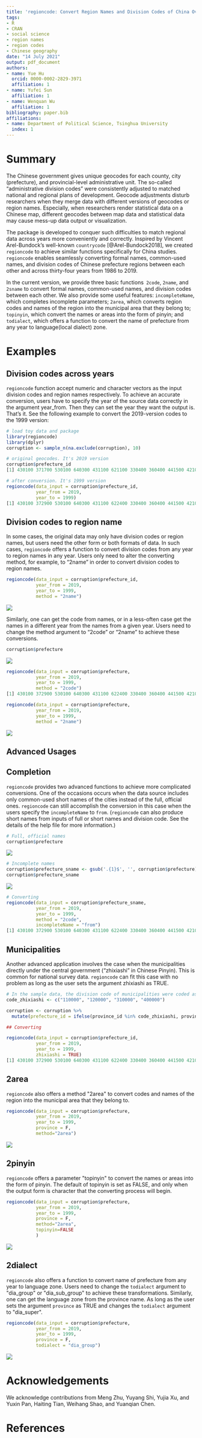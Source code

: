 ```yaml
---
title: 'regioncode: Convert Region Names and Division Codes of China Over Years'
tags:
- R
- CRAN
- social science
- region names
- region codes
- Chinese geography
date: "14 July 2021"
output: pdf_document
authors:
- name: Yue Hu
  orcid: 0000-0002-2829-3971
  affiliation: 1
- name: Yufei Sun
  affiliation: 1
- name: Wenquan Wu
  affiliation: 1
bibliography: paper.bib
affiliations:
- name: Department of Political Science, Tsinghua University
  index: 1
---
```


# Summary

The Chinese government gives unique geocodes for each county, city (prefecture), and provincial-level administrative unit. The so-called “administrative division codes” were consistently adjusted to matched national and regional plans of development. Geocode adjustments disturb researchers when they merge data with different versions of geocodes or region names. Especially, when researchers render statistical data on a Chinese map, different geocodes between map data and statistical data may cause mess-up data output or visualization.

The package is developed to conquer such difficulties to match regional data across years more conveniently and correctly. Inspired by Vincent Arel-Bundock’s well-known `countrycode` [@Arel-Bundock2018], we created `regioncode` to achieve similar functions specifically for China studies. `regioncode` enables seamlessly converting formal names, common-used names, and division codes of Chinese prefecture regions between each other and across thirty-four years from 1986 to 2019.

In the current version, we provide three basic functions` 2code`, `2name`, and `2sname` to convert formal names, common-used names, and division codes between each other. We also provide some useful features: `incompleteName`, which completes incomplete parameters; `2area`, which converts region codes and names of the region into the municipal area that they belong to; `topinyin`, which convert the names or areas into the form of pinyin; and `todialect`, which offers a function to convert the name of prefecture from any year to language(local dialect) zone.

# Examples

## Division codes across years

`regioncode` function accept numeric and character vectors as the input division codes and region names respectively. To achieve an accurate conversion, users have to specify the year of the source data correctly in the argument year_from. Then they can set the year they want the output is. That’s it. See the following example to convert the 2019-version codes to the 1999 version:

```R
# load toy data and package
library(regioncode)
library(dplyr)
corruption <- sample_n(na.exclude(corruption), 10)

# original geocodes. It's 2019 version
corruption$prefecture_id
[1] 430100 371700 530100 640300 431100 621100 330400 360400 441500 421000

# after conversion. It's 1999 version
regioncode(data_input = corruption$prefecture_id, 
           year_from = 2019,
           year_to = 1999)
[1] 430100 372900 530100 640300 431100 622400 330400 360400 441500 421000
```

## Division codes to region name

In some cases, the original data may only have division codes or region names, but users need the other form or both formats of data. In such cases, `regioncode` offers a function to convert division codes from any year to region names in any year. Users only need to alter the converting method, for example, to “2name” in order to convert division codes to region names.

```R
regioncode(data_input = corruption$prefecture_id, 
           year_from = 2019,
           year_to = 1999, 
           method = "2name")
```

![](https://user-images.githubusercontent.com/39488085/127020565-06f00748-aafc-4490-9ff2-305f104ff595.png)

Similarly, one can get the code from names, or in a less-often case get the names in a different year from the names from a given year. Users need to change the method argument to “2code” or “2name” to achieve these conversions.

```R
corruption$prefecture
```
![](https://user-images.githubusercontent.com/39488085/127021257-286da69d-7729-42f1-8862-b34c8f57d33e.png)

```R
regioncode(data_input = corruption$prefecture, 
           year_from = 2019,
           year_to = 1999, 
           method = "2code")
[1] 430100 372900 530100 640300 431100 622400 330400 360400 441500 421000

regioncode(data_input = corruption$prefecture, 
           year_from = 2019,
           year_to = 1999, 
           method = "2name")
```
![](https://user-images.githubusercontent.com/39488085/127021422-2429558f-14aa-49d1-af38-74dc91c5da01.png)
## Advanced Usages

## Completion

`regioncode` provides two advanced functions to achieve more complicated conversions. One of the occasions occurs when the data source includes only common-used short names of the cities instead of the full, official ones. `regioncode` can still accomplish the conversion in this case when the users specify the `incompleteName` to `from`. (`regioncode` can also produce short names from inputs of full or short names and division code. See the details of the help file for more information.)

```R
# Full, official names
corruption$prefecture
```
![](https://user-images.githubusercontent.com/39488085/127021654-35afd8c2-db21-4918-b60e-75bb51996ece.png)
```R
# Incomplete names
corruption$prefecture_sname <- gsub('.{1}$', '', corruption$prefecture)
corruption$prefecture_sname
```
![](https://user-images.githubusercontent.com/39488085/127021692-4cf7b063-4658-4d32-a452-bd5f92297a17.png)
```R
# Converting
regioncode(data_input = corruption$prefecture_sname, 
           year_from = 2019,
           year_to = 1999, 
           method = "2code",
           incompleteName = "from")
[1] 430100 372900 530100 640300 431100 622400 330400 360400 441500 421000
```

## Municipalities

Another advanced application involves the case when the municipalities directly under the central government (“zhixiashi” in Chinese Pinyin). This is common for national survey data. `regioncode` can fit this case with no problem as long as the user sets the argument zhixiashi as TRUE.

```R
# In the sample data, the division code of municipalities were coded as NA. Filling the codes of municipalities with their provinces' codes.
code_zhixiashi <- c("110000", "120000", "310000", "400000")

corruption <- corruption %>% 
  mutate(prefecture_id = ifelse(province_id %in% code_zhixiashi, province_id, prefecture_id))

## Converting

regioncode(data_input = corruption$prefecture_id, 
           year_from = 2019,
           year_to = 1999,
           zhixiashi = TRUE)
[1] 430100 372900 530100 640300 431100 622400 330400 360400 441500 421000
```

## 2area
`regioncode` also offers a method "2area" to convert codes and names of the region into the municipal area that they belong to. 

```R
regioncode(data_input = corruption$prefecture, 
           year_from = 2019,
           year_to = 1999, 
           province = F,
           method="2area")
```
![](https://user-images.githubusercontent.com/39488085/127021722-133556f9-ed91-49dd-9b82-20d1a34480c9.png)
## 2pinyin
`regioncode` offers a parameter "topinyin" to convert the names or areas into the form of pinyin. The default of topinyin is set as FALSE, and only when the output form is character that the converting process will begin.

```r
regioncode(data_input = corruption$prefecture, 
           year_from = 2019,
           year_to = 1999, 
           province = F,
           method="2area",
           topinyin=FALSE
           )

```
![](https://user-images.githubusercontent.com/39488085/127021764-6322d173-6fd4-4d66-8846-2044aecdc896.png)
## 2dialect 
`regioncode` also offers a function to convert name of prefecture from any year to language zone.
Users need to change the `todialect` argument to "dia_group" or "dia_sub_group" to achieve these transformations.
Similarly, one can get the language zone from the province name.
As long as the user sets the argument `province` as TRUE and changes the `todialect` argument to "dia_super".

```r
regioncode(data_input = corruption$prefecture, 
           year_from = 2019,
           year_to = 1999, 
           province = F,
           todialect = "dia_group")
```
![](https://user-images.githubusercontent.com/39488085/127021793-22f417ce-ebd9-4d9b-86b1-06c418dd4576.png)

# Acknowledgements

We acknowledge contributions from Meng Zhu, Yuyang Shi, Yujia Xu, and Yuxin Pan, Haiting Tian, Weihang Shao, and Yuanqian Chen.

# References

